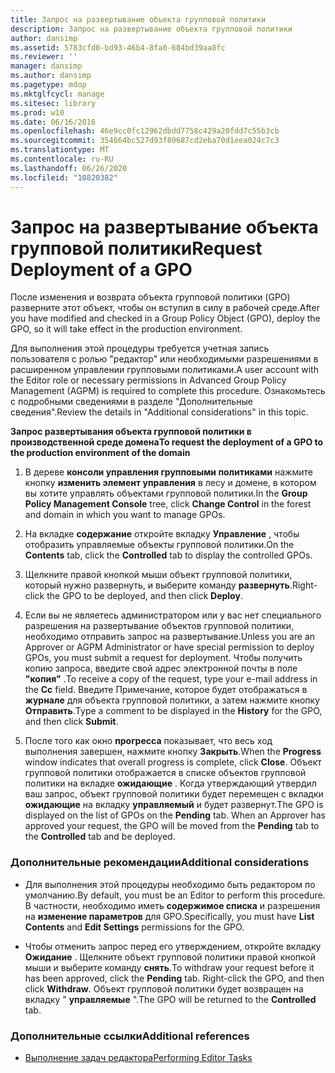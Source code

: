 ```yaml
---
title: Запрос на развертывание объекта групповой политики
description: Запрос на развертывание объекта групповой политики
author: dansimp
ms.assetid: 5783cfd0-bd93-46b4-8fa0-684bd39aa8fc
ms.reviewer: ''
manager: dansimp
ms.author: dansimp
ms.pagetype: mdop
ms.mktglfcycl: manage
ms.sitesec: library
ms.prod: w10
ms.date: 06/16/2016
ms.openlocfilehash: 46e9cc0fc12962dbdd7758c429a20fdd7c55b3cb
ms.sourcegitcommit: 354664bc527d93f80687cd2eba70d1eea024c7c3
ms.translationtype: MT
ms.contentlocale: ru-RU
ms.lasthandoff: 06/26/2020
ms.locfileid: "10820382"
---
```

# <span data-ttu-id="cb4fb-103">Запрос на развертывание объекта групповой политики</span><span class="sxs-lookup"><span data-stu-id="cb4fb-103">Request Deployment of a GPO</span></span>


<span data-ttu-id="cb4fb-104">После изменения и возврата объекта групповой политики (GPO) разверните этот объект, чтобы он вступил в силу в рабочей среде.</span><span class="sxs-lookup"><span data-stu-id="cb4fb-104">After you have modified and checked in a Group Policy Object (GPO), deploy the GPO, so it will take effect in the production environment.</span></span>

<span data-ttu-id="cb4fb-105">Для выполнения этой процедуры требуется учетная запись пользователя с ролью "редактор" или необходимыми разрешениями в расширенном управлении групповыми политиками.</span><span class="sxs-lookup"><span data-stu-id="cb4fb-105">A user account with the Editor role or necessary permissions in Advanced Group Policy Management (AGPM) is required to complete this procedure.</span></span> <span data-ttu-id="cb4fb-106">Ознакомьтесь с подробными сведениями в разделе "Дополнительные сведения".</span><span class="sxs-lookup"><span data-stu-id="cb4fb-106">Review the details in "Additional considerations" in this topic.</span></span>

**<span data-ttu-id="cb4fb-107">Запрос развертывания объекта групповой политики в производственной среде домена</span><span class="sxs-lookup"><span data-stu-id="cb4fb-107">To request the deployment of a GPO to the production environment of the domain</span></span>**

1.  <span data-ttu-id="cb4fb-108">В дереве **консоли управления групповыми политиками** нажмите кнопку **изменить элемент управления** в лесу и домене, в котором вы хотите управлять объектами групповой политики.</span><span class="sxs-lookup"><span data-stu-id="cb4fb-108">In the **Group Policy Management Console** tree, click **Change Control** in the forest and domain in which you want to manage GPOs.</span></span>

2.  <span data-ttu-id="cb4fb-109">На вкладке **содержание** откройте вкладку **Управление** , чтобы отобразить управляемые объекты групповой политики.</span><span class="sxs-lookup"><span data-stu-id="cb4fb-109">On the **Contents** tab, click the **Controlled** tab to display the controlled GPOs.</span></span>

3.  <span data-ttu-id="cb4fb-110">Щелкните правой кнопкой мыши объект групповой политики, который нужно развернуть, и выберите команду **развернуть**.</span><span class="sxs-lookup"><span data-stu-id="cb4fb-110">Right-click the GPO to be deployed, and then click **Deploy**.</span></span>

4.  <span data-ttu-id="cb4fb-111">Если вы не являетесь администратором или у вас нет специального разрешения на развертывание объектов групповой политики, необходимо отправить запрос на развертывание.</span><span class="sxs-lookup"><span data-stu-id="cb4fb-111">Unless you are an Approver or AGPM Administrator or have special permission to deploy GPOs, you must submit a request for deployment.</span></span> <span data-ttu-id="cb4fb-112">Чтобы получить копию запроса, введите свой адрес электронной почты в поле **"копия"** .</span><span class="sxs-lookup"><span data-stu-id="cb4fb-112">To receive a copy of the request, type your e-mail address in the **Cc** field.</span></span> <span data-ttu-id="cb4fb-113">Введите Примечание, которое будет отображаться в **журнале** для объекта групповой политики, а затем нажмите кнопку **Отправить**.</span><span class="sxs-lookup"><span data-stu-id="cb4fb-113">Type a comment to be displayed in the **History** for the GPO, and then click **Submit**.</span></span>

5.  <span data-ttu-id="cb4fb-114">После того как окно **прогресса** показывает, что весь ход выполнения завершен, нажмите кнопку **Закрыть**.</span><span class="sxs-lookup"><span data-stu-id="cb4fb-114">When the **Progress** window indicates that overall progress is complete, click **Close**.</span></span> <span data-ttu-id="cb4fb-115">Объект групповой политики отображается в списке объектов групповой политики на вкладке **ожидающие** . Когда утверждающий утвердил ваш запрос, объект групповой политики будет перемещен с вкладки **ожидающие** на вкладку **управляемый** и будет развернут.</span><span class="sxs-lookup"><span data-stu-id="cb4fb-115">The GPO is displayed on the list of GPOs on the **Pending** tab. When an Approver has approved your request, the GPO will be moved from the **Pending** tab to the **Controlled** tab and be deployed.</span></span>

### <span data-ttu-id="cb4fb-116">Дополнительные рекомендации</span><span class="sxs-lookup"><span data-stu-id="cb4fb-116">Additional considerations</span></span>

-   <span data-ttu-id="cb4fb-117">Для выполнения этой процедуры необходимо быть редактором по умолчанию.</span><span class="sxs-lookup"><span data-stu-id="cb4fb-117">By default, you must be an Editor to perform this procedure.</span></span> <span data-ttu-id="cb4fb-118">В частности, необходимо иметь **содержимое списка** и разрешения на **изменение параметров** для GPO.</span><span class="sxs-lookup"><span data-stu-id="cb4fb-118">Specifically, you must have **List Contents** and **Edit Settings** permissions for the GPO.</span></span>

-   <span data-ttu-id="cb4fb-119">Чтобы отменить запрос перед его утверждением, откройте вкладку **Ожидание** . Щелкните объект групповой политики правой кнопкой мыши и выберите команду **снять**.</span><span class="sxs-lookup"><span data-stu-id="cb4fb-119">To withdraw your request before it has been approved, click the **Pending** tab. Right-click the GPO, and then click **Withdraw**.</span></span> <span data-ttu-id="cb4fb-120">Объект групповой политики будет возвращен на вкладку " **управляемые** ".</span><span class="sxs-lookup"><span data-stu-id="cb4fb-120">The GPO will be returned to the **Controlled** tab.</span></span>

### <span data-ttu-id="cb4fb-121">Дополнительные ссылки</span><span class="sxs-lookup"><span data-stu-id="cb4fb-121">Additional references</span></span>

-   [<span data-ttu-id="cb4fb-122">Выполнение задач редактора</span><span class="sxs-lookup"><span data-stu-id="cb4fb-122">Performing Editor Tasks</span></span>](performing-editor-tasks-agpm40.md)

 

 





